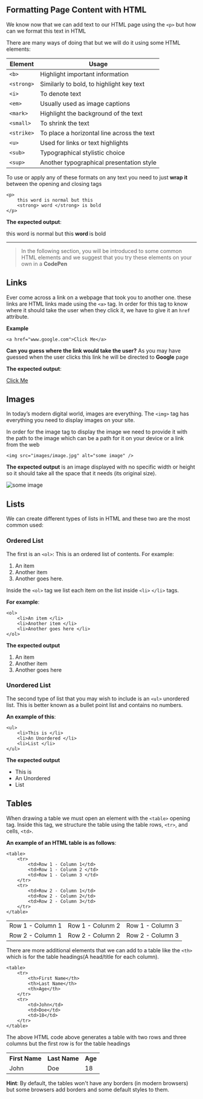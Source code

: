 ## Formatting Page Content with HTML
We know now that we can add text to our HTML page using the `<p>` but how can we format this text in HTML

There are many ways of doing that but we will do it using some HTML elements:


| Element | Usage |
| ------- | ----- |
| `<b>`   | Highlight important information|
| `<strong>` |  Similarly to bold, to highlight key text|
|    `<i>`     |   To denote text    |
|    `<em>`     |    Usually used as image captions   |
|    `<mark>`     |   Highlight the background of the text    |
|   `<small>`      |   To shrink the text    |
|     `<strike>`    |  To place a horizontal line across the text     |
|      `<u>`   |   Used for links or text highlights    |
|    `<sub>`     |    Typographical stylistic choice   |
|   `<sup>`      |    Another typographical presentation style|

To use or apply any of these formats on any text you need to just **wrap it** between the opening and closing tags

```html=
<p>
    this word is normal but this 
    <strong> word </strong> is bold
</p>
```
**The expected output**:
<p>
    this word is normal but this 
    <strong> word </strong> is bold
</p>


---


> In the following section, you will be introduced to some common HTML elements and we suggest that you try these elements on your own in a **CodePen** 

## Links
Ever come across a link on a webpage that took you to another one. these links are HTML links made using the `<a>` tag. In order for this tag to know where it should take the user when they click it, we have to give it an `href` attribute.

**Example**

```html=
<a href="www.google.com">Click Me</a>
```
**Can you guess where the link would take the user?** As you may have guessed when the user clicks this link he will be directed to **Google** page

**The expected output**:

<a href="www.google.com">Click Me</a>


## Images
In today’s modern digital world, images are everything. The `<img>` tag has everything you need to display images on your site.

In order for the image tag to display the image we need to provide it with the path to the image which can be a path for it on your device or a link from the web

```html=
<img src="images/image.jpg" alt="some image" />
```

**The expected output** is an image displayed with no specific width or height so it should take all the space that it needs (its original size).

<img src="https://images.unsplash.com/photo-1558495122-89ba11e1f697?ixlib=rb-1.2.1&ixid=eyJhcHBfaWQiOjEyMDd9&auto=format&fit=crop&w=751&q=80" alt="some image" />


## Lists
We can create different types of lists in HTML and these two are the most common used:

### Ordered List
The first is an `<ol>`: This is an ordered list of contents. For example:

1. An item
2. Another item
3. Another goes here.

Inside the `<ol>` tag we list each item on the list inside `<li>` `</li>` tags.

**For example**:
```html=
<ol>
    <li>An item </li>
    <li>Another item </li>
    <li>Another goes here </li>
</ol>
```
**The expected output**
<ol>
    <li>An item </li>
    <li>Another item </li>
    <li>Another goes here </li>
</ol>

### Unordered List
The second type of list that you may wish to include is an `<ul>` unordered list. This is better known as a bullet point list and contains no numbers.

**An example of this**:

```html=
<ul>
    <li>This is </li>
    <li>An Unordered </li>
    <li>List </li>
</ul>
```
**The expected output**
<ul>
    <li>This is</li>
    <li>An Unordered </li>
    <li>List </li>
</ul>

## Tables
When drawing a table we must open an element with the `<table>` opening tag. Inside this tag, we structure the table using the table rows, `<tr>`, and cells, `<td>`.

**An example of an HTML table is as follows**:

```html=
<table>
    <tr> 
        <td>Row 1 - Column 1</td>  
        <td>Row 1 - Colunm 2 </td>
        <td>Row 1 - Column 3 </td> 
    </tr> 
    <tr> 
        <td>Row 2 - Column 1</td> 
        <td>Row 2 - Column 2</td>  
        <td>Row 2 - Column 3</td> 
    </tr> 
</table>
```

<table>
    <tr> 
        <td>Row 1 - Column 1</td>  
        <td>Row 1 - Colunm 2 </td>
        <td>Row 1 - Column 3 </td> 
    </tr> 
    <tr> 
        <td>Row 2 - Column 1</td> 
        <td>Row 2 - Column 2</td>  
        <td>Row 2 - Column 3</td> 
    </tr> 
</table>

There are more additional elements that we can add to a table like the `<th>` which is for the table headings(A head/title for each column).

```html=
<table>
    <tr>
        <th>First Name</th>
        <th>Last Name</th>
        <th>Age</th>
    </tr>
    <tr>
        <td>John</td>
        <td>Doe</td>
        <td>18</td>
    </tr>
</table>
```

The above HTML code above generates a table with two rows and three columns but the first row is for the table headings 

<table>
    <tr>
        <th>First Name</th>
        <th>Last Name</th>
        <th>Age</th>
    </tr>
    <tr>
        <td>John</td>
        <td>Doe</td>
        <td>18</td>
    </tr>
</table>

**Hint**: By default, the tables won't have any borders (in modern browsers) but some browsers add borders and some default styles to them.
